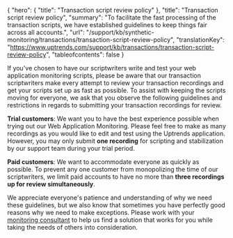 {
  "hero": {
    "title": "Transaction script review policy"
  },
  "title": "Transaction script review policy",
  "summary": "To facilitate the fast processing of the transaction scripts, we have established guidelines to keep things fair across all accounts.",
  "url": "/support/kb/synthetic-monitoring/transactions/transaction-script-review-policy",
  "translationKey": "https://www.uptrends.com/support/kb/transactions/transaction-script-review-policy",
  "tableofcontents": false
}

If you've chosen to have our scriptwriters write and test your web application monitoring scripts, please be aware that our transaction scriptwriters make every attempt to review your transaction recordings and get your scripts set up as fast as possible. To assist with keeping the scripts moving for everyone, we ask that you observe the following guidelines and restrictions in regards to submitting your transaction recordings for review.

**Trial customers**: We want you to have the best experience possible when trying out our Web Application Monitoring. Please feel free to make as many recordings as you would like to edit and test using the Uptrends application. However, you may only submit **one recording** for scripting and stabilization by our support team during your trial period.

**Paid customers**: We want to accommodate everyone as quickly as possible. To prevent any one customer from monopolizing the time of our scriptwriters, we limit paid accounts to have no more than **three recordings up for review simultaneously**.

We appreciate everyone's patience and understanding of why we need these guidelines, but we also know that sometimes you have perfectly good reasons why we need to make exceptions. Please work with your [monitoring consultant](/contact) to help us find a solution that works for you while taking the needs of others into consideration.
